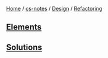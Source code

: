 [Home](https://mengxianbin.github.io) /
[cs-notes](https://mengxianbin.github.io/cs-notes/site) /
[Design](https://mengxianbin.github.io/cs-notes/site/Design) /
[Refactoring](https://mengxianbin.github.io/cs-notes/site/Design/Refactoring)

## [Elements](https://mengxianbin.github.io/cs-notes/site/Design/Refactoring/Elements)

## [Solutions](https://mengxianbin.github.io/cs-notes/site/Design/Refactoring/Solutions)
